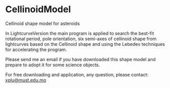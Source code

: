 # CellinoidModel
Cellinoid shape model for asteroids

In LightcurveVersion the main program is applied to search the best-fit rotational period, pole orientation, six semi-axes of cellinoid shape from lightcurves based on the Cellinoid shape and using the Lebedev techniques for accelerating the program. 

Please send me an email if you have downloaded this shape model and prepare to adopt it for some science objects. 

For free downloading and application, any question, please contact: xplu@must.edu.mo
